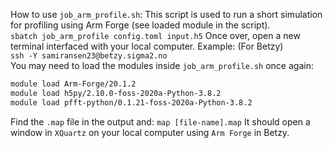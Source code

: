 How to use `job_arm_profile.sh`:
This script is used to run a short simulation for profiling using Arm Forge (see loaded module in the script).  
`sbatch job_arm_profile config.toml input.h5`
Once over, open a new terminal interfaced with your local computer. Example: (For Betzy)  
`ssh -Y samiransen23@betzy.sigma2.no`  
You may need to load the modules inside `job_arm_profile.sh` once again:
```bash
module load Arm-Forge/20.1.2
module load h5py/2.10.0-foss-2020a-Python-3.8.2
module load pfft-python/0.1.21-foss-2020a-Python-3.8.2
```
Find the `.map` file in the output and:
`map [file-name].map`
It should open a window in `XQuartz` on your local computer using `Arm Forge` in Betzy.

